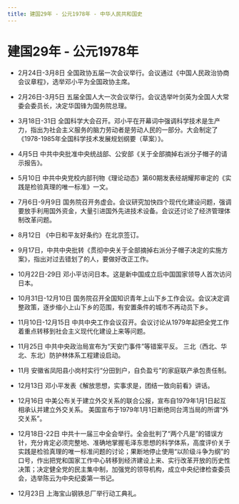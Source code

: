 ```yaml
---
title: 建国29年 - 公元1978年 - 中华人民共和国史
---
```


# 建国29年 - 公元1978年

+ 2月24日-3月8日 全国政协五届一次会议举行。会议通过《中国人民政治协商会议章程》，选举邓小平为全国政协主席。

+ 2月26日-3月5日 五届全国人大一次会议举行。会议选举叶剑英为全国人大常委会委员长，决定华国锋为国务院总理。

+ 3月18日-31日 全国科学大会召开。邓小平在开幕词中强调科学技术是生产力，指出为社会主义服务的脑力劳动者是劳动人民的一部分。大会制定了《1978-1985年全国科学技术发展规划纲要（草案）》。

+ 4月5日 中共中央批准中央统战部、公安部《关于全部摘掉右派分子帽子的请示报告》。

+ 5月10日 中共中央党校内部刊物《理论动态》第60期发表经胡耀邦审定的《实践是检验真理的唯一标准》一文。

+ 7月6日-9月9日 国务院召开务虚会。会议研究加快四个现代化建设问题，强调要放手利用国外资金，大量引进国外先进技术设备。会议还讨论了经济管理体制改革问题。

+ 8月12日 《中日和平友好条约》在北京签订。

+ 9月17日，中共中央批转《贯彻中央关于全部摘掉右派分子帽子决定的实施方案》，指出对过去错划了的人，要做好改正工作。

+ 10月22日-29日 邓小平访问日本。这是新中国成立后中国国家领导人首次访问日本。

+ 10月31日-12月10日 国务院召开全国知识青年上山下乡工作会议。会议决定调整政策，逐步缩小上山下乡的范围，有安置条件的城市不再动员下乡。

+ 11月10日-12月15日 中共中央工作会议召开。会议讨论从1979年起把全党工作着重点转移到社会主义现代化建设上来等问题。

+ 11月25日 中共中央政治局宣布为“天安门事件”等错案平反。
    三北（西北、华北、东北）防护林体系工程建设启动。

+ 11月 安徽省凤阳县小岗村实行“分田到户，自负盈亏”的家庭联产承包责任制。

+ 12月13日 邓小平发表《解放思想，实事求是，团结一致向前看》讲话。

+ 12月16日 中美公布关于建立外交关系的联合公报，宣布自1979年1月1日起互相承认并建立外交关系。
    美国宣布于1979年1月1日断绝同台湾当局的所谓“外交关系”。

+ 12月18日-22日 中共十一届三中全会举行。全会批判了“两个凡是”的错误方针，充分肯定必须完整地、准确地掌握毛泽东思想的科学体系，高度评价关于实践是检验真理的唯一标准问题的讨论；果断地停止使用“以阶级斗争为纲”的口号，作出把党和国家工作中心转移到经济建设上来、实行改革开放的历史性决策；决定健全党的民主集中制，加强党的领导机构，成立中央纪律检查委员会，选举陈云为中央纪委第一书记。

+ 12月23日 上海宝山钢铁总厂举行动工典礼。